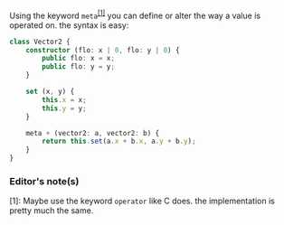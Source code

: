 Using the keyword `meta`<sup>[[1]](###editor)</sup> you can define or alter the way a value is operated on.
the syntax is easy:
```ts
class Vector2 {
	constructor (flo: x | 0, flo: y | 0) {
		public flo: x = x;
		public flo: y = y;
	}

	set (x, y) {
		this.x = x;
		this.y = y;
	}

	meta + (vector2: a, vector2: b) {
		return this.set(a.x + b.x, a.y + b.y);
	}
}
```

### Editor's note(s)
\[1]: Maybe use the keyword `operator` like C does. the implementation is pretty much the same.